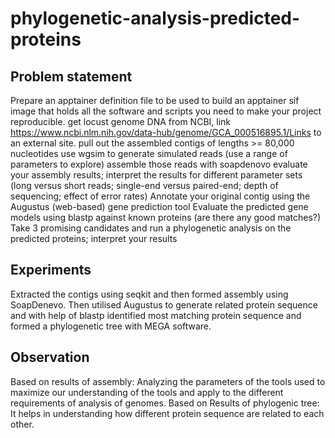 # phylogenetic-analysis-predicted-proteins
## Problem statement
Prepare an apptainer definition file to be used to build an apptainer sif image that holds all the software and scripts you need to make your project reproducible.
get locust genome DNA from NCBI, link https://www.ncbi.nlm.nih.gov/data-hub/genome/GCA_000516895.1/Links to an external site.
pull out the assembled contigs of lengths >= 80,000 nucleotides
use wgsim to generate simulated reads (use a range of parameters to explore)
assemble those reads with soapdenovo
evaluate your assembly results; interpret the results for different parameter sets (long versus short reads; single-end versus paired-end; depth of sequencing; effect of error rates)
Annotate your original contig using the Augustus (web-based) gene prediction tool
Evaluate the predicted gene models using blastp against known proteins (are there any good matches?)
Take 3 promising candidates and run a phylogenetic analysis on the predicted proteins; interpret your results

## Experiments
Extracted the contigs using seqkit and then formed assembly using SoapDenevo. Then utilised Augustus to generate related protein sequence and with help of blastp identified most matching protein sequence and formed a phylogenetic tree with MEGA software.

## Observation
Based on results of assembly:
Analyzing the parameters of the tools used to maximize our understanding of the tools and apply to the different requirements of analysis of genomes.
Based on Results of phylogenic tree:
It helps in understanding how different protein sequence are related to each other.
